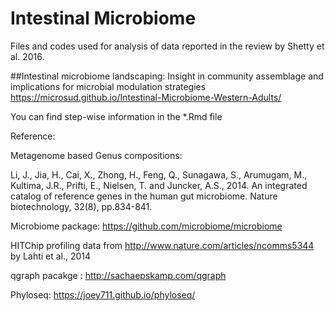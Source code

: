 # Intestinal Microbiome 
Files and codes used for analysis of data reported in the review by Shetty et al. 2016.  

##Intestinal microbiome landscaping: Insight in community assemblage and implications for microbial modulation strategies
https://microsud.github.io/Intestinal-Microbiome-Western-Adults/

You can find step-wise information in the *.Rmd file

Reference:

Metagenome based Genus compositions:

Li, J., Jia, H., Cai, X., Zhong, H., Feng, Q., Sunagawa, S., Arumugam, M., Kultima, J.R., Prifti, E., Nielsen, T. and Juncker, A.S., 2014. An integrated catalog of reference genes in the human gut microbiome. Nature biotechnology, 32(8), pp.834-841.

Microbiome package: https://github.com/microbiome/microbiome

HITChip profiling data from http://www.nature.com/articles/ncomms5344 by Lahti et al., 2014

qgraph pacakge :  http://sachaepskamp.com/qgraph

Phyloseq: https://joey711.github.io/phyloseq/

